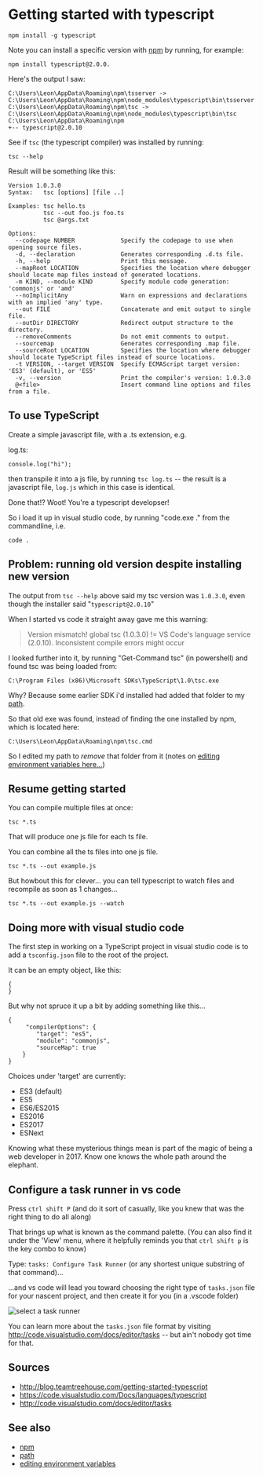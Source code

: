 # Getting started with typescript


    npm install -g typescript

Note you can install a specific version with [npm](../npm/install_npm.md) by running, for example:

    npm install typescript@2.0.0.



Here's the output I saw:

    C:\Users\Leon\AppData\Roaming\npm\tsserver -> C:\Users\Leon\AppData\Roaming\npm\node_modules\typescript\bin\tsserver
    C:\Users\Leon\AppData\Roaming\npm\tsc -> C:\Users\Leon\AppData\Roaming\npm\node_modules\typescript\bin\tsc
    C:\Users\Leon\AppData\Roaming\npm
    +-- typescript@2.0.10

See if `tsc` (the typescript compiler) was installed by running:

    tsc --help

Result will be something like this:

    Version 1.0.3.0
    Syntax:   tsc [options] [file ..]

    Examples: tsc hello.ts
              tsc --out foo.js foo.ts
              tsc @args.txt

    Options:
      --codepage NUMBER             Specify the codepage to use when opening source files.
      -d, --declaration             Generates corresponding .d.ts file.
      -h, --help                    Print this message.
      --mapRoot LOCATION            Specifies the location where debugger should locate map files instead of generated locations.
      -m KIND, --module KIND        Specify module code generation: 'commonjs' or 'amd'
      --noImplicitAny               Warn on expressions and declarations with an implied 'any' type.
      --out FILE                    Concatenate and emit output to single file.
      --outDir DIRECTORY            Redirect output structure to the directory.
      --removeComments              Do not emit comments to output.
      --sourcemap                   Generates corresponding .map file.
      --sourceRoot LOCATION         Specifies the location where debugger should locate TypeScript files instead of source locations.
      -t VERSION, --target VERSION  Specify ECMAScript target version: 'ES3' (default), or 'ES5'
      -v, --version                 Print the compiler's version: 1.0.3.0
      @<file>                       Insert command line options and files from a file.




## To use TypeScript

Create a simple javascript file, with a .ts extension, e.g.

log.ts:

    console.log("hi");

then transpile it into a js file, by running `tsc log.ts` -- the result is a javascript file, `log.js` which in this case is identical.

Done that!? Woot! You're a typescript developser!

So i load it up in visual studio code, by running "code.exe ." from the commandline, i.e.

    code .


## Problem: running old version despite installing new version


The output from `tsc --help` above said my tsc version was `1.0.3.0`, even though the installer said "`typescript@2.0.10`"

When I started vs code it straight away gave me this warning:

> Version mismatch! global tsc (1.0.3.0) != VS Code's language service (2.0.10). Inconsistent compile errors might occur


I looked further into it, by running "Get-Command tsc" (in powershell) and found tsc was being loaded from:

    C:\Program Files (x86)\Microsoft SDKs\TypeScript\1.0\tsc.exe

Why? Because some earlier SDK i'd installed had added that folder to my [path](../powershell/PATH.md).

So that old exe was found, instead of finding the one installed by npm, which is located here:

    C:\Users\Leon\AppData\Roaming\npm\tsc.cmd

So I edited my path to *remove* that folder from it (notes on [editing environment variables here...](../windows/environment_variables.md))


## Resume getting started

You can compile multiple files at once:

    tsc *.ts

That will produce one js file for each ts file.

You can combine all the ts files into one js file.

    tsc *.ts --out example.js


But howbout this for clever... you can tell typescript to watch files and recompile as soon as 1 changes...


    tsc *.ts --out example.js --watch


## Doing more with visual studio code

The first step in working on a TypeScript project in visual studio code is to add a `tsconfig.json` file to the root of the project.

It can be an empty object, like this:

    {
    }

But why not spruce it up a bit by adding something like this...

    {
         "compilerOptions": {
            "target": "es5",
            "module": "commonjs",
            "sourceMap": true
        }
    }

Choices under 'target' are currently:

* ES3 (default)
* ES5
* ES6/ES2015
* ES2016
* ES2017
* ESNext

Knowing what these mysterious things mean is part of the magic of being a web developer in 2017. Know one knows the whole path around the elephant.


## Configure a task runner in vs code

Press `ctrl shift P` (and do it sort of casually, like you knew that was the right thing to do all along)

That brings up what is known as the command palette. (You can also find it under the 'View' menu, where it helpfully reminds you that `ctrl shift p` is the key combo to know)

Type: `tasks: Configure Task Runner` (or any shortest unique substring of that command)...

...and vs code will lead you toward choosing the right type of `tasks.json` file for your nascent project, and then create it for you (in a .vscode folder)

![select a task runner](task_runner.png)


You can learn more about the `tasks.json` file format by visiting <http://code.visualstudio.com/docs/editor/tasks> -- but ain't nobody got time for that.





## Sources

 * <http://blog.teamtreehouse.com/getting-started-typescript>
 * <https://code.visualstudio.com/Docs/languages/typescript>
 * <http://code.visualstudio.com/docs/editor/tasks>

## See also

 * [npm](../npm/install_npm.md)
 * [path](../powershell/PATH.md)
 * [editing environment variables](../windows/environment_variables.md)
